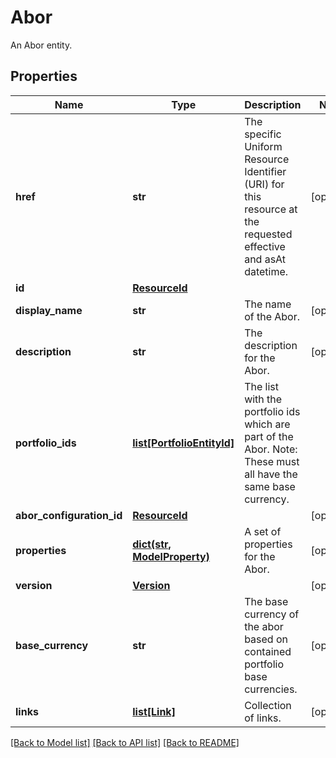 # Abor

An Abor entity.

## Properties
Name | Type | Description | Notes
------------ | ------------- | ------------- | -------------
**href** | **str** | The specific Uniform Resource Identifier (URI) for this resource at the requested effective and asAt datetime. | [optional] 
**id** | [**ResourceId**](ResourceId.md) |  | 
**display_name** | **str** | The name of the Abor. | [optional] 
**description** | **str** | The description for the Abor. | [optional] 
**portfolio_ids** | [**list[PortfolioEntityId]**](PortfolioEntityId.md) | The list with the portfolio ids which are part of the Abor. Note: These must all have the same base currency. | 
**abor_configuration_id** | [**ResourceId**](ResourceId.md) |  | [optional] 
**properties** | [**dict(str, ModelProperty)**](ModelProperty.md) | A set of properties for the Abor. | [optional] 
**version** | [**Version**](Version.md) |  | [optional] 
**base_currency** | **str** | The base currency of the abor based on contained portfolio base currencies. | [optional] 
**links** | [**list[Link]**](Link.md) | Collection of links. | [optional] 

[[Back to Model list]](../README.md#documentation-for-models) [[Back to API list]](../README.md#documentation-for-api-endpoints) [[Back to README]](../README.md)


